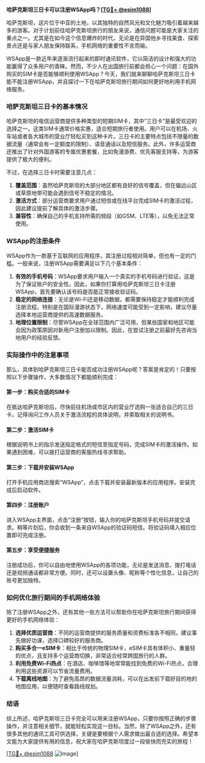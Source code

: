 **哈萨克斯坦三日卡可以注册WSApp吗？[[TG💪+ @esim1088](https://t.me/s/esim1088)]**

哈萨克斯坦，这片位于中亚的土地，以其独特的自然风光和文化魅力吸引着越来越多的游客。对于计划前往哈萨克斯坦旅行的朋友来说，通信问题可能是大家关注的重点之一。尤其是在如今这个信息爆炸的时代，无论是在异国他乡寻找美食、探索景点还是与家人朋友保持联系，手机网络的重要性不言而喻。

WSApp是一款近年来逐渐流行起来的即时通讯软件，它以简洁的设计和强大的功能赢得了众多用户的青睐。然而，不少人在出国旅行前都会担心一个问题：在国外购买的SIM卡是否能够顺利使用WSApp？今天，我们就来聊聊哈萨克斯坦三日卡能不能注册WSApp，并且探讨一下在哈萨克斯坦旅行期间如何更好地利用手机网络服务。

### 哈萨克斯坦三日卡的基本情况

哈萨克斯坦的电信运营商提供多种类型的短期SIM卡，其中“三日卡”是最受欢迎的选择之一。这类SIM卡通常价格实惠，适合短期旅行者使用。用户可以在机场、火车站或者各大城市的营业厅轻松买到这种卡片。三日卡的主要特点包括不限量的数据流量（通常会有一定额度的限制）、语音通话以及短信服务。此外，许多运营商还推出了针对外国游客的专属优惠套餐，比如免漫游费、优先客服支持等，为游客提供了极大的便利。

不过，在选择三日卡时需要注意几点：

1. **覆盖范围**：虽然哈萨克斯坦的大部分地区都有良好的信号覆盖，但在偏远山区或草原地带可能会遇到信号不稳定的情况。
2. **激活方式**：部分运营商要求用户通过短信或在线平台完成SIM卡的激活过程，因此建议提前了解具体的激活步骤。
3. **兼容性**：确保自己的手机支持所需的频段（如GSM、LTE等），以免无法正常使用。

### WSApp的注册条件

WSApp作为一款基于互联网的应用程序，其注册过程相对简单，但也有一定的门槛。一般来说，注册WSApp需要满足以下几个基本条件：

1. **有效的手机号码**：WSApp要求用户输入一个真实的手机号码进行验证，这是为了保证账户的安全性。因此，如果你打算用哈萨克斯坦三日卡注册WSApp，首先要确认该号码是否能正常接收验证码。
2. **稳定的网络连接**：无论是Wi-Fi还是移动数据，都需要保持稳定才能顺利完成注册流程。特别是在国际漫游状态下，网络速度可能受到一定影响，建议尽量选择本地运营商提供的高速数据服务。
3. **地理位置限制**：尽管WSApp在全球范围内广泛可用，但某些国家和地区可能会因为政策原因对新用户注册加以限制。因此，在尝试注册之前最好先咨询当地用户的经验反馈。

### 实际操作中的注意事项

那么，具体到哈萨克斯坦三日卡能否成功注册WSApp呢？答案是肯定的！只要按照以下步骤操作，大多数情况下都能顺利完成：

#### 第一步：购买合适的SIM卡
在抵达哈萨克斯坦后，尽快前往机场或市区内的营业厅选购一张适合自己的三日卡。记得询问工作人员关于激活流程的具体说明，并索取相关的说明书。

#### 第二步：激活SIM卡
根据说明书上的指示发送指定格式的短信至指定号码，完成SIM卡的激活操作。如果遇到困难，可以拨打运营商的客服热线寻求帮助。

#### 第三步：下载并安装WSApp
打开手机应用商店搜索“WSApp”，点击下载并安装最新版本的应用程序。安装完成后启动软件。

#### 第四步：注册账户
进入WSApp主界面，点击“注册”按钮，输入你的哈萨克斯坦手机号码并提交请求。稍等片刻后，你会收到一条来自WSApp的验证码短信。将验证码填入相应位置即可完成注册。

#### 第五步：享受便捷服务
注册成功后，你可以自由地使用WSApp的各项功能，无论是发送消息、拨打电话还是视频通话都非常方便。同时，还可以设置头像、昵称等个性化信息，让自己的账号更加独特。

### 如何优化旅行期间的手机网络体验

除了注册WSApp之外，还有其他一些方法可以帮助你在哈萨克斯坦旅行期间获得更好的手机网络体验：

1. **选择优质运营商**：不同的运营商提供的服务质量和资费标准各不相同，建议事先做好功课，选择口碑较好的服务商。
2. **购买多合一eSIM卡**：相比于传统的物理SIM卡，eSIM卡具有体积小、重量轻的优点，且支持多个运营商切换，非常适合经常跨国旅行的人群。
3. **利用免费Wi-Fi热点**：在酒店、咖啡馆等地常常能找到免费的Wi-Fi热点，合理利用这些资源可以节省流量费用。
4. **下载离线地图**：为了避免高昂的数据流量消耗，可以在出发前下载好目的地的地图应用，以便随时查看路线规划。

### 结语

综上所述，哈萨克斯坦三日卡完全可以用来注册WSApp，只要你按照正确的步骤操作，并注意相关细节，就能轻松实现这一目标。当然，除了WSApp之外，还有很多其他的通讯工具可供选择，关键是要根据个人需求做出最合适的选择。希望本文能为大家提供有用的信息，祝大家在哈萨克斯坦度过一段愉快而充实的旅程！

[[TG💪+ @esim1088](https://t.me/s/esim1088) ![Image](https://i.postimg.cc/4NQfJmqS/Snipaste-2025-05-13-00-14-12.png)]